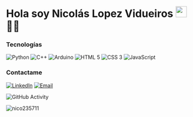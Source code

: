 <h1>Hola soy Nicolás Lopez Vidueiros <img src="https://raw.githubusercontent.com/iampavangandhi/iampavangandhi/master/gifs/Hi.gif" width="30px"> 👨‍💻</h1>

### Tecnologías

![Python](https://img.shields.io/badge/Python-333?style=plastic&logo=python&logoColor=%233776AB)
![C++](https://img.shields.io/badge/C%2B%2B-333?style=plastic&logo=cplusplus&logoColor=%2300599C)
![Arduino](https://img.shields.io/badge/Arduino-333?style=plastic&logo=arduino&logoColor=%2300878F)
![HTML 5](https://img.shields.io/badge/HTML_5-333?style=plastic&logo=html5&logoColor=%23E34F26)
![CSS 3](https://img.shields.io/badge/CSS_3-333?style=plastic&logo=css3&logoColor=%231572B6)
![JavaScript](https://img.shields.io/badge/JavaScript-333?style=plastic&logo=javascript&logoColor=%23F7DF1E)

### Contactame

<a href="https://www.linkedin.com/in/nicol%C3%A1s-l%C3%B3pez-vidueiros-653437229/" target="_blank"><img alt="LinkedIn" src="https://img.shields.io/badge/Linkedin-Nicol%C3%A1s_Lopez_Vidueiros-blue?style=flat-square&logo=linkedin&logoColor=%230A66C2"></a>
<a href="nicolas.lopez.vidueiros@gmail.com" target="_blank"><img alt="Email" src="https://img.shields.io/badge/Gmail-nicolas.lopez.vidueiros@gmail.com-blue?style=flat-square&logo=gmail"></a>  

![GitHub Activity](https://github-readme-stats.vercel.app/api?username=nico235711&show_icons=true)

<p align="left"><img src="https://komarev.com/ghpvc/?username=nico235711&label=Profile%20views&color=0e75b6&style=flat" alt="nico235711"></p>

<!---
Nico235711/Nico235711 is a ✨ special ✨ repository because its `README.md` (this file) appears on your GitHub profile.
You can click the Preview link to take a look at your changes.
--->
